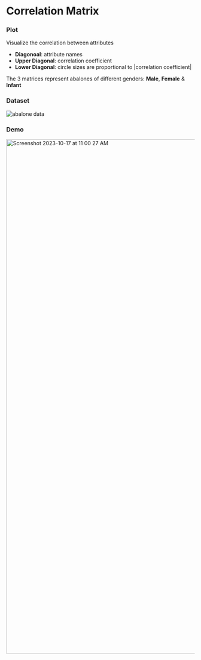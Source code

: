 # Correlation Matrix

### Plot
Visualize the correlation between attributes
- **Diagonoal**: attribute names
- **Upper Diagonal**: correlation coefficient
- **Lower Diagonal**: circle sizes are proportional to |correlation coefficient|

The 3 matrices represent abalones of different genders: **Male**, **Female** & **Infant**

### Dataset
![abalone data](https://archive.ics.uci.edu/dataset/1/abalone)

### Demo
<img width="1372" alt="Screenshot 2023-10-17 at 11 00 27 AM" src="https://github.com/yungyuchen521/data-visualization/assets/53526384/47883afe-25b8-42c7-a894-d7bc9bc323b1">
